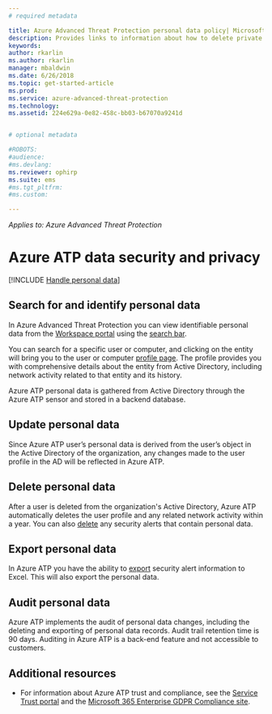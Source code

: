 ```yaml
---
# required metadata

title: Azure Advanced Threat Protection personal data policy| Microsoft Docs
description: Provides links to information about how to delete private information and personal data from Azure ATP.
keywords:
author: rkarlin
ms.author: rkarlin
manager: mbaldwin
ms.date: 6/26/2018
ms.topic: get-started-article
ms.prod:
ms.service: azure-advanced-threat-protection
ms.technology:
ms.assetid: 224e629a-0e82-458c-bb03-b67070a9241d


# optional metadata

#ROBOTS:
#audience:
#ms.devlang:
ms.reviewer: ophirp
ms.suite: ems
#ms.tgt_pltfrm:
#ms.custom:

---
```


*Applies to: Azure Advanced Threat Protection*

# Azure ATP data security and privacy

[!INCLUDE [Handle personal data](../includes/gdpr-intro-sentence.md)]

## Search for and identify personal data 

In Azure Advanced Threat Protection you can view identifiable personal data from the [Workspace portal](workspace-portal.md) using the [search bar](workspace-portal.md#search-bar). 

You can search for a specific user or computer, and clicking on the  entity will bring you to the user or computer [profile page](entity-profiles.md). The profile provides you with comprehensive details about the entity from Active Directory, including network activity related to that entity and its history.

Azure ATP personal data is gathered from Active Directory through the Azure ATP sensor and stored in a backend database.

## Update personal data 

Since Azure ATP user’s personal data is derived from the user’s object in the Active Directory of the organization, any changes made to the user profile in the AD will be reflected in Azure ATP.


## Delete personal data 

After a user is deleted from the organization's Active Directory, Azure ATP automatically deletes the user profile and any related network activity within a year. You can also [delete](working-with-suspicious-activities.md#review-suspicious-activities-on-the-attack-time-line) any security alerts that contain personal data. 

## Export personal data 

In Azure ATP you have the ability to [export](working-with-suspicious-activities.md#review-suspicious-activities-on-the-attack-time-line) security alert information to Excel. This will also export the personal data. 
 
## Audit personal data

 
Azure ATP implements the audit of personal data changes, including the deleting and exporting of personal data records. Audit trail retention time is 90 days. Auditing in Azure ATP is a back-end feature and not accessible to customers.
 

 

## Additional resources

- For information about Azure ATP trust and compliance, see the [Service Trust portal](https://servicetrust.microsoft.com/ViewPage/GDPRGetStarted) and the [Microsoft 365 Enterprise GDPR Compliance site](https://docs.microsoft.com/microsoft-365/compliance/compliance-solutions-overview).
